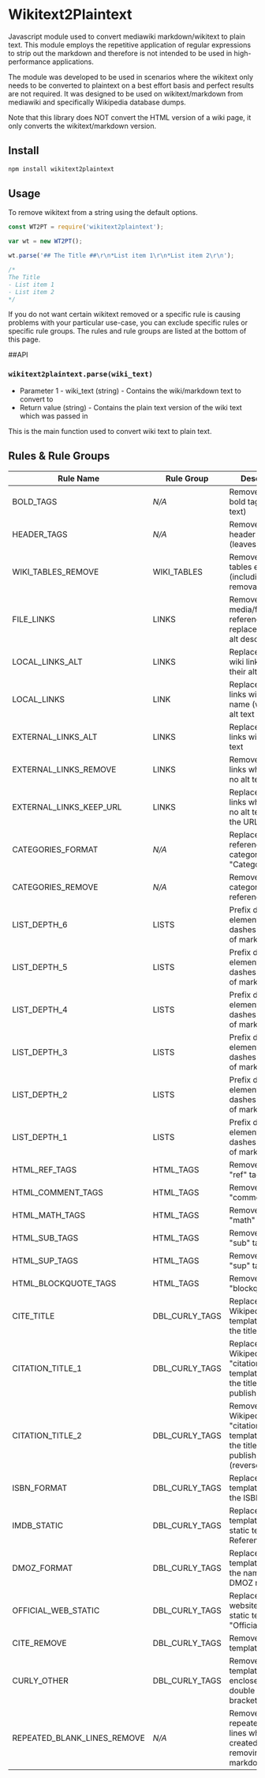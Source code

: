 # Wikitext2Plaintext
Javascript module used to convert mediawiki markdown/wikitext to plain text.  This module employs the repetitive 
application of regular expressions to strip out the markdown and therefore is not intended to be used in high-performance
applications.

The module was developed to be used in scenarios where the wikitext only needs to be converted to plaintext on a best effort
basis and perfect results are not required.  It was designed to be used on wikitext/markdown from mediawiki and specifically Wikipedia database dumps.

Note that this library does NOT convert the HTML version of a wiki page, it only converts the wikitext/markdown version.

## Install

```bash
npm install wikitext2plaintext
```

## Usage

To remove wikitext from a string using the default options.

```js
const WT2PT = require('wikitext2plaintext');

var wt = new WT2PT();

wt.parse('## The Title ##\r\n*List item 1\r\n*List item 2\r\n');

/*
The Title
- List item 1
- List item 2
*/
```

If you do not want certain wikitext removed or a specific rule is causing problems with your particular use-case, you
can exclude specific rules or specific rule groups.  The rules and rule groups are listed at the bottom of this page.

##API

### `wikitext2plaintext.parse(wiki_text)`

* Parameter 1 - wiki_text (string) - Contains the wiki/markdown text to convert to 
* Return value (string) - Contains the plain text version of the wiki text which was passed in

This is the main function used to convert wiki text to plain text.  

## Rules & Rule Groups
|Rule Name|Rule Group|Description|
|-----|-----|-----|
|BOLD_TAGS|*N/A*|Removes any bold tags (leaves text)|
|HEADER_TAGS|*N/A*|Removes any header tags (leaves text)|
|WIKI_TABLES_REMOVE|WIKI_TABLES|Removes wiki tables entirely (including removal of text)|
|FILE_LINKS|LINKS|Removes media/file references and replaces with the alt description|
|LOCAL_LINKS_ALT|LINKS|Replaces local wiki links with their alt link text|
|LOCAL_LINKS|LINK|Replaces local links with their name (when no alt text exists)|
|EXTERNAL_LINKS_ALT|LINKS|Replaces external links with their alt text|
|EXTERNAL_LINKS_REMOVE|LINKS|Removes external links which have no alt text|
|EXTERNAL_LINKS_KEEP_URL|LINKS|Replaces external links which have no alt text with the URL|
|CATEGORIES_FORMAT|*N/A*|Replaces a reference to a category with "Category - <category name>"|
|CATEGORIES_REMOVE|*N/A*|Remove any category references|
|LIST_DEPTH_6|LISTS|Prefix depth 6 list elements with 6 dashes in place of markdown|
|LIST_DEPTH_5|LISTS|Prefix depth 5 list elements with 5 dashes in place of markdown|
|LIST_DEPTH_4|LISTS|Prefix depth 4 list elements with 4 dashes in place of markdown|
|LIST_DEPTH_3|LISTS|Prefix depth 3 list elements with 3 dashes in place of markdown|
|LIST_DEPTH_2|LISTS|Prefix depth 2 list elements with 2 dashes in place of markdown|
|LIST_DEPTH_1|LISTS|Prefix depth 1 list elements with 1 dashes in place of markdown|
|HTML_REF_TAGS|HTML_TAGS|Removes HTML "ref" tags|
|HTML_COMMENT_TAGS|HTML_TAGS|Removes HTML "comment" tags|
|HTML_MATH_TAGS|HTML_TAGS|Removes HTML "math" tags|
|HTML_SUB_TAGS|HTML_TAGS|Removes HTML "sub" tags|
|HTML_SUP_TAGS|HTML_TAGS|Removes HTML "sup" tags|
|HTML_BLOCKQUOTE_TAGS|HTML_TAGS|Removes HTML "blockquote" tags|
|CITE_TITLE|DBL_CURLY_TAGS|Replaces Wikipedia "cite" templates with the title of the cite|
|CITATION_TITLE_1|DBL_CURLY_TAGS|Replaces Wikipedia "citation" templates with the title and publisher|
|CITATION_TITLE_2|DBL_CURLY_TAGS|Removes Wikipedia "citation" templates with the title and publisher (reverse)|
|ISBN_FORMAT|DBL_CURLY_TAGS|Replaces ISBN templates with the ISBN number|
|IMDB_STATIC|DBL_CURLY_TAGS|Replaces IMDB templates with static text: "IMDB Reference"|
|DMOZ_FORMAT|DBL_CURLY_TAGS|Replaces DMOZ templates with the name of the DMOZ reference|
|OFFICIAL_WEB_STATIC|DBL_CURLY_TAGS|Replaces official website links with static text: "Official Website"|
|CITE_REMOVE|DBL_CURLY_TAGS|Removes all cite templates|
|CURLY_OTHER|DBL_CURLY_TAGS|Removes all templates/content enclosed in double curly brackets|
|REPEATED_BLANK_LINES_REMOVE|*N/A*|Removes repeated blank lines which get created when removing markdown|


